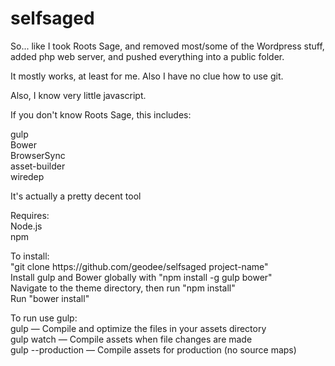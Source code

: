 # selfsaged

<p>So... like I took Roots Sage, and removed most/some of the Wordpress stuff, added php web server, and pushed everything into a public folder.</p>

<p>It mostly works, at least for me. Also I have no clue how to use git.</p>

<p>Also, I know very little javascript.</p>

<p>If you don't know Roots Sage, this includes:</p>

<p>gulp<br />
Bower<br />
BrowserSync<br />
asset-builder<br />
wiredep</p>

<p>It's actually a pretty decent tool</p>

<p>Requires:<br />
Node.js<br />
npm</p>

<p>To install:<br />
"git clone https://github.com/geodee/selfsaged project-name"<br />
Install gulp and Bower globally with "npm install -g gulp bower"<br />
Navigate to the theme directory, then run "npm install"<br />
Run "bower install"</p>

<p>To run use gulp:<br />
gulp — Compile and optimize the files in your assets directory<br />
gulp watch — Compile assets when file changes are made<br />
gulp --production — Compile assets for production (no source maps)</p>
